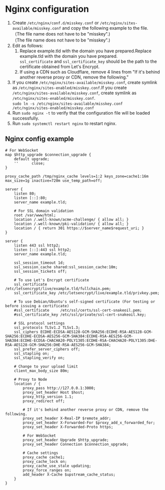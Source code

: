# Nginx configuration

1. Create `/etc/nginx/conf.d/misskey.conf` or `/etc/nginx/sites-available/misskey.conf` and copy the following example to the file.\
   （The file name does not have to be "misskey".)\
   （The file name does not have to be "misskey".)
2. Edit as follows:
   1. Replace example.tld with the domain you have prepared.Replace example.tld with the domain you have prepared.\
      `ssl_certificate` and `ssl_certificate_key` should be the path to the certificate obtained from Let's Encrypt.
   2. If using a CDN such as Cloudflare, remove 4 lines from "If it's behind another reverse proxy or CDN, remove the following."
3. If you create `/etc/nginx/sites-available/misskey.conf`, create symlink as `/etc/nginx/sites-enabled/misskey.conf`.If you create `/etc/nginx/sites-available/misskey.conf`, create symlink as `/etc/nginx/sites-enabled/misskey.conf`.\
   `sudo ln -s /etc/nginx/sites-available/misskey.conf /etc/nginx/sites-enabled/misskey.conf`
4. Run `sudo nginx -t` to verify that the configuration file will be loaded successfully.
5. Run `sudo systemctl restart nginx` to restart nginx.

## Nginx config example

```nginx
# For WebSocket
map $http_upgrade $connection_upgrade {
    default upgrade;
    ''      close;
}

proxy_cache_path /tmp/nginx_cache levels=1:2 keys_zone=cache1:16m max_size=1g inactive=720m use_temp_path=off;

server {
    listen 80;
    listen [::]:80;
    server_name example.tld;

    # For SSL domain validation
    root /var/www/html;
    location /.well-known/acme-challenge/ { allow all; }
    location /.well-known/pki-validation/ { allow all; }
    location / { return 301 https://$server_name$request_uri; }
}

server {
    listen 443 ssl http2;
    listen [::]:443 ssl http2;
    server_name example.tld;

    ssl_session_timeout 1d;
    ssl_session_cache shared:ssl_session_cache:10m;
    ssl_session_tickets off;

    # To use Let's Encrypt certificate
    ssl_certificate     /etc/letsencrypt/live/example.tld/fullchain.pem;
    ssl_certificate_key /etc/letsencrypt/live/example.tld/privkey.pem;

    # To use Debian/Ubuntu's self-signed certificate (For testing or before issuing a certificate)
    #ssl_certificate     /etc/ssl/certs/ssl-cert-snakeoil.pem;
    #ssl_certificate_key /etc/ssl/private/ssl-cert-snakeoil.key;

    # SSL protocol settings
    ssl_protocols TLSv1.2 TLSv1.3;
    ssl_ciphers ECDHE-ECDSA-AES128-GCM-SHA256:ECDHE-RSA-AES128-GCM-SHA256:ECDHE-ECDSA-AES256-GCM-SHA384:ECDHE-RSA-AES256-GCM-SHA384:ECDHE-ECDSA-CHACHA20-POLY1305:ECDHE-RSA-CHACHA20-POLY1305:DHE-RSA-AES128-GCM-SHA256:DHE-RSA-AES256-GCM-SHA384;
    ssl_prefer_server_ciphers off;
    ssl_stapling on;
    ssl_stapling_verify on;

    # Change to your upload limit
    client_max_body_size 80m;

    # Proxy to Node
    location / {
        proxy_pass http://127.0.0.1:3000;
        proxy_set_header Host $host;
        proxy_http_version 1.1;
        proxy_redirect off;

        # If it's behind another reverse proxy or CDN, remove the following.
        proxy_set_header X-Real-IP $remote_addr;
        proxy_set_header X-Forwarded-For $proxy_add_x_forwarded_for;
        proxy_set_header X-Forwarded-Proto https;

        # For WebSocket
        proxy_set_header Upgrade $http_upgrade;
        proxy_set_header Connection $connection_upgrade;

        # Cache settings
        proxy_cache cache1;
        proxy_cache_lock on;
        proxy_cache_use_stale updating;
        proxy_force_ranges on;
        add_header X-Cache $upstream_cache_status;
    }
}
```
